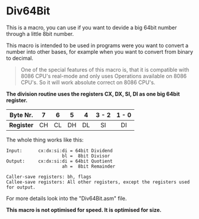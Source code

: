 # Div64Bit

This is a macro, you can use if you want to devide a big 64bit number
through a little 8bit number.

This macro is intended to be used in programs were you want to convert a number
into other bases, for example when you want to convert from binary to decimal.

>One of the special features of this macro is, that it is compatible with
>8086 CPU's real-mode and only uses Operations available on 8086 CPU's.
>So it will work absolute correct on 8086 CPU's.

**The division routine uses the registers CX, DX, SI, DI as one big 64bit register.**

|**Byte Nr.** | 7   | 6   | 5   | 4   | 3 - 2  | 1 - 0  |
| ----------- |:---:|:---:|:---:|:---:|:------:|:------:|
|**Register** | CH  | CL  | DH  | DL  |   SI   |   DI   |

The whole thing works like this:
```x86asm
Input:      cx:dx:si:di = 64bit Dividend
                     bl =  8bit Divisor
Output:     cx:dx:si:di = 64bit Quotient
                     ah =  8bit Remainder

Caller-save registers: bh, flags
Callee-save registers: All other registers, except the registers used for output.
```

For more details look into the "Div64Bit.asm" file.

**This macro is not optimised for speed. It is optimised for size.**

